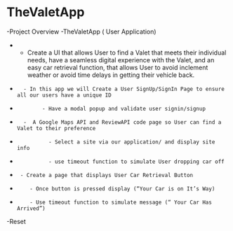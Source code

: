 # TheValetApp

 -Project Overview
 -TheValetApp ( User Application)
 - - Create a UI that allows User to find a Valet that meets their individual needs, have a seamless digital experience with the Valet, and an easy car retrieval function, that allows User to avoid inclement weather or avoid time delays in getting their vehicle back.
 -       - In this app we will Create a User SignUp/SignIn Page to ensure all our users have a unique ID
 -             - Have a modal popup and validate user signin/signup
 -       -  A Google Maps API and ReviewAPI code page so User can find a Valet to their preference
 -               - Select a site via our application/ and display site info
 -               - use timeout function to simulate User dropping car off
 -      - Create a page that displays User Car Retrieval Button
 -         - Once button is pressed display (“Your Car is on It’s Way)
 -         - Use timeout function to simulate message (“ Your Car Has Arrived”)
 -Reset
